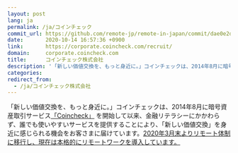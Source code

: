 ```yaml
---
layout: post
lang: ja
permalink: /ja/コインチェック
commit_url: https://github.com/remote-jp/remote-in-japan/commit/dae0e2d018778b24338acc5c8cfa9adb6d7ca09c
date:       2020-10-14 16:57:36 +0900
link:       https://corporate.coincheck.com/recruit/
domain:     corporate.coincheck.com
title:      コインチェック株式会社
description: '「新しい価値交換を、もっと身近に。」コインチェックは、2014年8月に暗号資産取引サービス「Coincheck」 を開始して以来、金融リテラシーにかかわらず、誰でも使いやすいサービスを提供することにより、「新しい価値交換」を身近に感じられる機会をお客さまに届けています。2020年3月末よりリモート体制に移行し、現在は本格的にリモートワークを導入しています。'
categories: 
redirect_from:
  - /ja/コインチェック株式会社
---
```


<p>「新しい価値交換を、もっと身近に。」コインチェックは、2014年8月に暗号資産取引サービス<a href="https://coincheck.com/">「Coincheck」</a> を開始して以来、金融リテラシーにかかわらず、誰でも使いやすいサービスを提供することにより、「新しい価値交換」を身近に感じられる機会をお客さまに届けています。<a href="https://jp.cointelegraph.com/news/coincheck-continues-to-allow-remort-work-from-june-1st">2020年3月末よりリモート体制に移行し、現在は本格的にリモートワークを導入しています。</a></p>
